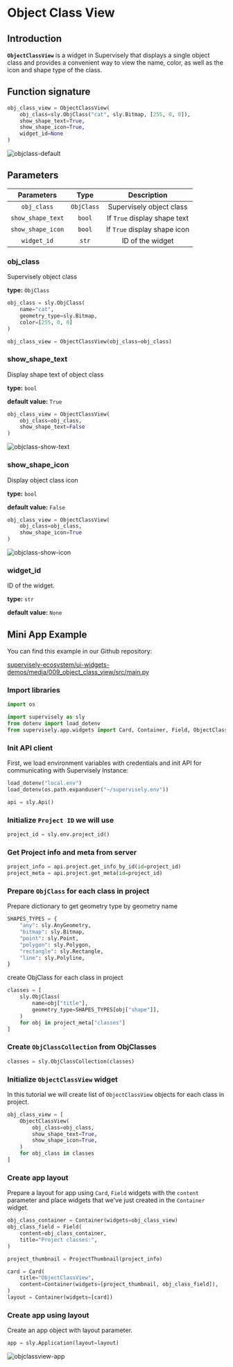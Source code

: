 # Object Class View

## Introduction

**`ObjectClassView`** is a widget in Supervisely that displays a single object class and provides a convenient way to view the name, color, as well as the icon and shape type of the class.


## Function signature

```python
obj_class_view = ObjectClassView(
    obj_class=sly.ObjClass("cat", sly.Bitmap, [255, 0, 0]),
    show_shape_text=True,
    show_shape_icon=True,
    widget_id=None
)
```

![objclass-default](https://user-images.githubusercontent.com/79905215/218079475-c5c5c032-8420-4850-b3fc-19dfc19c266a.png)

## Parameters

|    Parameters     |    Type    |         Description          |
| :---------------: | :--------: | :--------------------------: |
|    `obj_class`    | `ObjClass` |   Supervisely object class   |
| `show_shape_text` |   `bool`   | If `True` display shape text |
| `show_shape_icon` |   `bool`   | If `True` display shape icon |
|    `widget_id`    |   `str`    |       ID of the widget       |

### obj_class

Supervisely object class

**type:** `ObjClass`

```python
obj_class = sly.ObjClass(
    name="cat",
    geometry_type=sly.Bitmap,
    color=[255, 0, 0]
)

obj_class_view = ObjectClassView(obj_class=obj_class)
```

### show_shape_text

Display shape text of object class

**type:** `bool`

**default value:** `True`

```python
obj_class_view = ObjectClassView(
    obj_class=obj_class,
    show_shape_text=False
)
```

![objclass-show-text](https://user-images.githubusercontent.com/79905215/218081019-0d0d2ebe-69a8-4e7d-b1ce-e647b005dd7b.png)

### show_shape_icon

Display object class icon

**type:** `bool`

**default value:** `False`

```python
obj_class_view = ObjectClassView(
    obj_class=obj_class,
    show_shape_icon=True
)
```

![objclass-show-icon](https://user-images.githubusercontent.com/79905215/218080581-9344eb4a-3696-4c75-b9ff-8f1ec96722b7.png)

### widget_id

ID of the widget.

**type:** `str`

**default value:** `None`

## Mini App Example

You can find this example in our Github repository:

[supervisely-ecosystem/ui-widgets-demos/media/009_object_class_view/src/main.py](https://github.com/supervisely-ecosystem/ui-widgets-demos/blob/master/media/009_object_class_view/src/main.py)

### Import libraries

```python
import os

import supervisely as sly
from dotenv import load_dotenv
from supervisely.app.widgets import Card, Container, Field, ObjectClassView, ProjectThumbnail
```

### Init API client

First, we load environment variables with credentials and init API for communicating with Supervisely Instance:

```python
load_dotenv("local.env")
load_dotenv(os.path.expanduser("~/supervisely.env"))

api = sly.Api()
```

### Initialize `Project ID` we will use

```python
project_id = sly.env.project_id()
```

### Get Project info and meta from server

```python
project_info = api.project.get_info_by_id(id=project_id)
project_meta = api.project.get_meta(id=project_id)
```

### Prepare `ObjClass` for each class in project

Prepare dictionary to get geometry type by geometry name

```python
SHAPES_TYPES = {
    "any": sly.AnyGeometry,
    "bitmap": sly.Bitmap,
    "point": sly.Point,
    "polygon": sly.Polygon,
    "rectangle": sly.Rectangle,
    "line": sly.Polyline,
}
```

create ObjClass for each class in project

```python
classes = [
    sly.ObjClass(
        name=obj["title"],
        geometry_type=SHAPES_TYPES[obj["shape"]],
    )
    for obj in project_meta["classes"]
]
```

### Create `ObjClassCollection` from ObjClasses

```python
classes = sly.ObjClassCollection(classes)
```

### Initialize `ObjectClassView` widget

In this tutorial we will create list of `ObjectClassView` objects for each class in project.

```python
obj_class_view = [
    ObjectClassView(
        obj_class=obj_class,
        show_shape_text=True,
        show_shape_icon=True,
    )
    for obj_class in classes
]
```

### Create app layout

Prepare a layout for app using `Card`, `Field` widgets with the `content` parameter and place widgets that we've just created in the `Container` widget.

```python
obj_class_container = Container(widgets=obj_class_view)
obj_class_field = Field(
    content=obj_class_container,
    title="Project classes:",
)

project_thumbnail = ProjectThumbnail(project_info)

card = Card(
    title="ObjectClassView",
    content=Container(widgets=[project_thumbnail, obj_class_field]),
)
layout = Container(widgets=[card])
```

### Create app using layout

Create an app object with layout parameter.

```python
app = sly.Application(layout=layout)
```

![objclassview-app](https://user-images.githubusercontent.com/79905215/218984921-7bad1e0e-5600-4230-b069-9c457961b49b.png)
